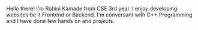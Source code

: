 Hello there! 
I'm Rohini Kamade from CSE 3rd year.
I enjoy developing websites be it Frontend or Backend.
I'm conversant with C++ Programming and I have done few hands on and  projects. 
